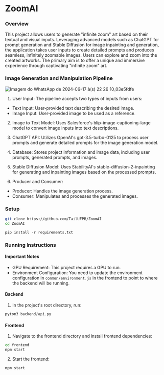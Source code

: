 <h1>ZoomAI</h1>

### Overview

This project allows users to generate "infinite zoom" art based on their textual and visual inputs. Leveraging advanced models such as ChatGPT for prompt generation and Stable Diffusion for image inpainting and generation, the application takes user inputs to create detailed prompts and produces seamless, infinitely zoomable images. Users can explore and zoom into the created artworks. The primary aim is to offer a unique and immersive experience through captivating "infinite zoom" art.

### Image Generation and Manipulation Pipeline

![Imagem do WhatsApp de 2024-06-17 à(s) 22 26 10_03e5fdfe](https://github.com/TailUFPB/ZoomAI/assets/100447684/00cece69-ba1a-46ec-86ee-51dfb9eb84cf)

1. User Input: The pipeline accepts two types of inputs from users:
* Text Input: User-provided text describing the desired image.
* Image Input: User-provided image to be used as a reference.

2. Image to Text Model: Uses Salesforce's blip-image-captioning-large model to convert image inputs into text descriptions.

3. ChatGPT API: Utilizes OpenAI's gpt-3.5-turbo-0125 to process user prompts and generate detailed prompts for the image generation model.

4. Database: Stores project information and image data, including user prompts, generated prompts, and images.

5. Stable Diffusion Model: Uses StabilityAI's stable-diffusion-2-inpainting for generating and inpainting images based on the processed prompts.

6. Producer and Consumer:
* Producer: Handles the image generation process.
* Consumer: Manipulates and processes the generated images.

### Setup

```sh
git clone https://github.com/TailUFPB/ZoomAI
cd ZoomAI
```

```py
pip install -r requirements.txt
```

### Running Instructions

#### **Important Notes**
* GPU Requirement: This project requires a GPU to run.
* Environment Configuration: You need to update the environment configuration in `common/environment.js` in the frontend to point to where the backend will be running.

#### Backend
1. In the project's root directory, run:

```py
pyton3 backend/api.py
```

#### Frontend
1. Navigate to the frontend directory and install frontend dependencies:
```sh
cd frontend
npm start
```

2. Start the frontend:
```sh
npm start
```

